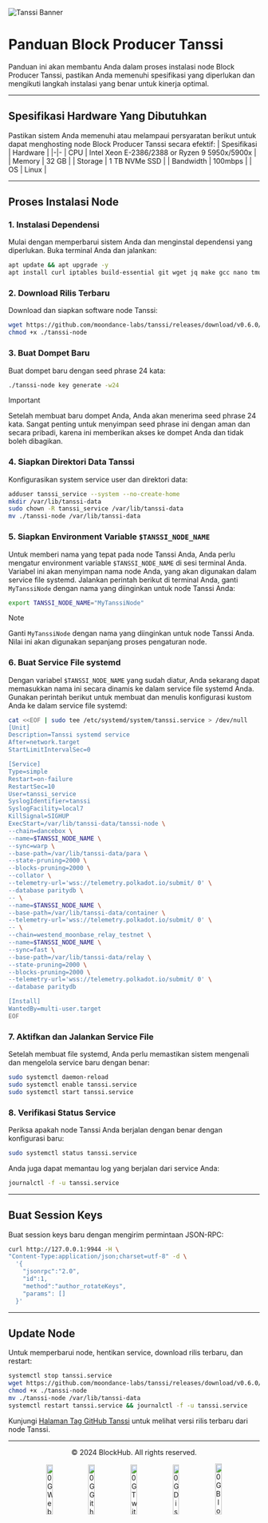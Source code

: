 ![Tanssi Banner](https://github.com/BlockchainsHub/Testnet/assets/77204008/dc2ec5eb-0d98-4e99-8254-9438ad7294fc)

# Panduan Block Producer Tanssi
Panduan ini akan membantu Anda dalam proses instalasi node Block Producer Tanssi, pastikan Anda memenuhi spesifikasi yang diperlukan dan mengikuti langkah instalasi yang benar untuk kinerja optimal.

-----------------------------------------------------------------

## Spesifikasi Hardware Yang Dibutuhkan
Pastikan sistem Anda memenuhi atau melampaui persyaratan berikut untuk dapat menghosting node Block Producer Tanssi secara efektif:
| Spesifikasi | Hardware |
|-|-
| CPU | Intel Xeon E-2386/2388 or Ryzen 9 5950x/5900x |
| Memory | 32 GB |
| Storage | 1 TB NVMe SSD |
| Bandwidth | 100mbps |
| OS | Linux |

-----------------------------------------------------------------

## Proses Instalasi Node
### 1. Instalasi Dependensi
Mulai dengan memperbarui sistem Anda dan menginstal dependensi yang diperlukan. Buka terminal Anda dan jalankan:
```bash
apt update && apt upgrade -y
apt install curl iptables build-essential git wget jq make gcc nano tmux htop nvme-cli pkg-config libssl-dev libleveldb-dev libgmp3-dev tar clang bsdmainutils ncdu unzip llvm libudev-dev make protobuf-compiler -y
```

### 2. Download Rilis Terbaru
Download dan siapkan software node Tanssi:
```bash
wget https://github.com/moondance-labs/tanssi/releases/download/v0.6.0/tanssi-node && \
chmod +x ./tanssi-node
```

### 3. Buat Dompet Baru
Buat dompet baru dengan seed phrase 24 kata:
```bash
./tanssi-node key generate -w24
```

> [!IMPORTANT]
> Setelah membuat baru dompet Anda, Anda akan menerima seed phrase 24 kata. Sangat penting untuk menyimpan seed phrase ini dengan aman dan secara pribadi, karena ini memberikan akses ke dompet Anda dan tidak boleh dibagikan.

### 4. Siapkan Direktori Data Tanssi
Konfigurasikan system service user dan direktori data:
```bash
adduser tanssi_service --system --no-create-home
mkdir /var/lib/tanssi-data
sudo chown -R tanssi_service /var/lib/tanssi-data
mv ./tanssi-node /var/lib/tanssi-data
```

### 5. Siapkan Environment Variable `$TANSSI_NODE_NAME`
Untuk memberi nama yang tepat pada node Tanssi Anda, Anda perlu mengatur environment variable `$TANSSI_NODE_NAME` di sesi terminal Anda. Variabel ini akan menyimpan nama node Anda, yang akan digunakan dalam service file systemd. Jalankan perintah berikut di terminal Anda, ganti `MyTanssiNode` dengan nama yang diinginkan untuk node Tanssi Anda:
```bash
export TANSSI_NODE_NAME="MyTanssiNode"
```

> [!NOTE]
> Ganti `MyTanssiNode` dengan nama yang diinginkan untuk node Tanssi Anda. Nilai ini akan digunakan sepanjang proses pengaturan node.

### 6. Buat Service File systemd
Dengan variabel `$TANSSI_NODE_NAME` yang sudah diatur, Anda sekarang dapat memasukkan nama ini secara dinamis ke dalam service file systemd Anda. Gunakan perintah berikut untuk membuat dan menulis konfigurasi kustom Anda ke dalam service file systemd:
```bash
cat <<EOF | sudo tee /etc/systemd/system/tanssi.service > /dev/null
[Unit]
Description=Tanssi systemd service
After=network.target
StartLimitIntervalSec=0

[Service]
Type=simple
Restart=on-failure
RestartSec=10
User=tanssi_service
SyslogIdentifier=tanssi
SyslogFacility=local7
KillSignal=SIGHUP
ExecStart=/var/lib/tanssi-data/tanssi-node \
--chain=dancebox \
--name=$TANSSI_NODE_NAME \
--sync=warp \
--base-path=/var/lib/tanssi-data/para \
--state-pruning=2000 \
--blocks-pruning=2000 \
--collator \
--telemetry-url='wss://telemetry.polkadot.io/submit/ 0' \
--database paritydb \
-- \
--name=$TANSSI_NODE_NAME \
--base-path=/var/lib/tanssi-data/container \
--telemetry-url='wss://telemetry.polkadot.io/submit/ 0' \
-- \
--chain=westend_moonbase_relay_testnet \
--name=$TANSSI_NODE_NAME \
--sync=fast \
--base-path=/var/lib/tanssi-data/relay \
--state-pruning=2000 \
--blocks-pruning=2000 \
--telemetry-url='wss://telemetry.polkadot.io/submit/ 0' \
--database paritydb

[Install]
WantedBy=multi-user.target
EOF
```

### 7. Aktifkan dan Jalankan Service File
Setelah membuat file systemd, Anda perlu memastikan sistem mengenali dan mengelola service baru dengan benar:
```bash
sudo systemctl daemon-reload
sudo systemctl enable tanssi.service
sudo systemctl start tanssi.service
```

### 8. Verifikasi Status Service
Periksa apakah node Tanssi Anda berjalan dengan benar dengan konfigurasi baru:
```bash
sudo systemctl status tanssi.service
```

Anda juga dapat memantau log yang berjalan dari service Anda:
```bash
journalctl -f -u tanssi.service
```

-----------------------------------------------------------------

## Buat Session Keys
Buat session keys baru dengan mengirim permintaan JSON-RPC:
```bash
curl http://127.0.0.1:9944 -H \
"Content-Type:application/json;charset=utf-8" -d \
  '{
    "jsonrpc":"2.0",
    "id":1,
    "method":"author_rotateKeys",
    "params": []
  }'
```

-----------------------------------------------------------------

## Update Node
Untuk memperbarui node, hentikan service, download rilis terbaru, dan restart:
```bash
systemctl stop tanssi.service
wget https://github.com/moondance-labs/tanssi/releases/download/v0.6.0/tanssi-node && \
chmod +x ./tanssi-node
mv ./tanssi-node /var/lib/tanssi-data
systemctl restart tanssi.service && journalctl -f -u tanssi.service
```

Kunjungi [Halaman Tag GitHub Tanssi](https://github.com/moondance-labs/tanssi/tags) untuk melihat versi rilis terbaru dari node Tanssi.

-----------------------------------------------------------------

<p align="center">
  &copy; 2024 BlockHub. All rights reserved.
</p>

<div align="center">
  <a href="https://0g.ai/"><img src="https://github.com/BlockchainsHub/Assets/blob/df18afa279d057a963038450da568bd82e84f06f/Outlined/Twitter%20icon.png" alt="0G Website" width="16%"></a>
  <a href="https://github.com/0glabs"><img src="https://github.com/bartosian/celestia-tools/assets/20209819/229ec400-72ff-48ee-ac18-7bdb1f5e221a" alt="0G Github" width="16%"></a>
  <a href="https://twitter.com/0G_labs"><img src="https://github.com/bartosian/celestia-tools/assets/20209819/3978b7fc-d575-44a6-8d41-327c14c8ba31" alt="0G Twitter" width="16%"></a>
  <a href="https://discord.gg/0glabs"><img src="https://github.com/bartosian/celestia-tools/assets/20209819/944a0b87-548d-4109-ad0c-def572d307cb" alt="0G Discord" width="16%"></a>
  <a href="https://blog.0g.ai/"><img src="https://github.com/bartosian/celestia-tools/assets/20209819/ac52729b-64d7-44d1-9a66-1e0d159848f6" alt="0G Blog" width="16.2%"></a>
</div>